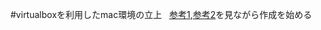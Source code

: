 #virtualboxを利用したmac環境の立上  
[参考1][],[参考2][]を見ながら作成を始める

[参考1]:http://ottan.xyz/virtualbox-yosemite-1605/　"virtualvoxでのMacの立ち上げ1"
[参考2]:http://ottan.xyz/mavericks-on-mavericks-27/　"virtualvoxでのMacの立ち上げ2"

